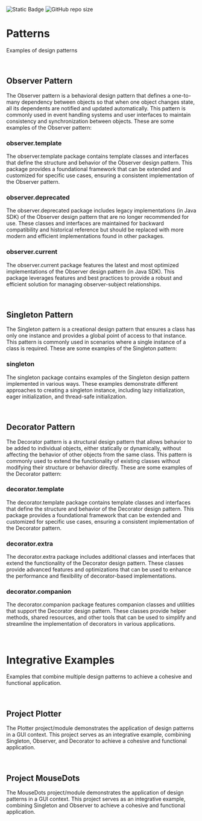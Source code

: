 ![Static Badge](https://img.shields.io/badge/author-javiergs-orange)
![GitHub repo size](https://img.shields.io/github/repo-size/CSC3100/Patterns)

# Patterns
Examples of design patterns

<br>

## Observer Pattern

The Observer pattern is a behavioral design pattern that defines a one-to-many dependency between objects so that when one object changes state, all its dependents are notified and updated automatically. This pattern is commonly used in event handling systems and user interfaces to maintain consistency and synchronization between objects. These are some examples of the Observer pattern:

### observer.template

The observer.template package contains template classes and interfaces that define the structure and behavior of the Observer design pattern. This package provides a foundational framework that can be extended and customized for specific use cases, ensuring a consistent implementation of the Observer pattern.

### observer.deprecated

The observer.deprecated package includes legacy implementations (in Java SDK) of the Observer design pattern that are no longer recommended for use. These classes and interfaces are maintained for backward compatibility and historical reference but should be replaced with more modern and efficient implementations found in other packages.

### observer.current

The observer.current package features the latest and most optimized implementations of the Observer design pattern (in Java SDK). This package leverages features and best practices to provide a robust and efficient solution for managing observer-subject relationships.

<br>

## Singleton Pattern

The Singleton pattern is a creational design pattern that ensures a class has only one instance and provides a global point of access to that instance. This pattern is commonly used in scenarios where a single instance of a class is required. These are some examples of the Singleton pattern:

### singleton

The singleton package contains examples of the Singleton design pattern implemented in various ways. These examples demonstrate different approaches to creating a singleton instance, including lazy initialization, eager initialization, and thread-safe initialization.

<br>

## Decorator Pattern

The Decorator pattern is a structural design pattern that allows behavior to be added to individual objects, either statically or dynamically, without affecting the behavior of other objects from the same class. This pattern is commonly used to extend the functionality of existing classes without modifying their structure or behavior directly. These are some examples of the Decorator pattern:

### decorator.template

The decorator.template package contains template classes and interfaces that define the structure and behavior of the Decorator design pattern. This package provides a foundational framework that can be extended and customized for specific use cases, ensuring a consistent implementation of the Decorator pattern.


### decorator.extra

The decorator.extra package includes additional classes and interfaces that extend the functionality of the Decorator design pattern. These classes provide advanced features and optimizations that can be used to enhance the performance and flexibility of decorator-based implementations.

### decorator.companion

The decorator.companion package features companion classes and utilities that support the Decorator design pattern. These classes provide helper methods, shared resources, and other tools that can be used to simplify and streamline the implementation of decorators in various applications.

<br>

# Integrative Examples

Examples that combine multiple design patterns to achieve a cohesive and functional application.

<br>

## Project Plotter

The Plotter project/module demonstrates the application of design patterns in a GUI context.
This project serves as an integrative example, combining Singleton, Observer, and Decorator to achieve a cohesive and functional application.

<br>

## Project MouseDots

The MouseDots project/module demonstrates the application of design patterns in a GUI context. 
This project serves as an integrative example, combining Singleton and Observer to achieve a cohesive and functional application.
